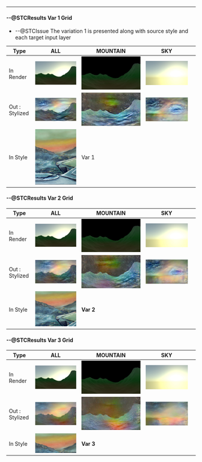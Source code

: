 
----

#### --@STCResults Var 1 Grid
* --@STCIssue The variation 1 is presented along with source style and each target input layer


|   Type    |   ALL    | MOUNTAIN       |SKY       |       |
|  ---  |  ---  |  ---  |  ---  |  ---  |
| In Render     |    ![](render/x__style_transfer__200208__02_02__base_poly_scene_target_for_StyleTransfer/all.jpg)   |   ![](render/x__style_transfer__200208__02_02__base_poly_scene_target_for_StyleTransfer/mountain.jpg)     |   ![](render/x__style_transfer__200208__02_02__base_poly_scene_target_for_StyleTransfer/sky.jpg)    |       |
|  Out : Stylized    |   ![](nst/x__style_transfer__200208__02_02a__all__stylized.jpg)    | ![](nst/x__style_transfer__200208__02_02a__mountain__stylized.jpg)       |  ![](nst/x__style_transfer__200208__02_02a__sky__stylized.jpg)      |       |
|  In Style  |   ![](img/Jessy_et_JGWill_Paysage_peinture_acrylique_2001.jpg)    |   Var 1       |       |       |


#### --@STCResults Var 2 Grid

|   Type    |   ALL    | MOUNTAIN       |SKY       |       |
|  ---  |  ---  |  ---  |  ---  |  ---  |
| In Render     |    ![](render/x__style_transfer__200208__02_02__base_poly_scene_target_for_StyleTransfer/all.jpg)   |   ![](render/x__style_transfer__200208__02_02__base_poly_scene_target_for_StyleTransfer/mountain.jpg)     |   ![](render/x__style_transfer__200208__02_02__base_poly_scene_target_for_StyleTransfer/sky.jpg)    |       |
|  Out : Stylized    |   ![](nst/x__style_transfer__200208__02_02__var_2__all__stylized.jpg)    | ![](nst/x__style_transfer__200208__02_02__var_2__mountain__stylized.jpg)       |  ![](nst/x__style_transfer__200208__02_02__var_2__sky__stylized.jpg)      |       |
|  In Style  |   ![](img/Jessy_et_JGWill_Paysage_peinture_acrylique_2001__var_2.jpg)    |   **Var 2**       |       |       |

#### --@STCResults Var 3 Grid

|   Type    |   ALL    | MOUNTAIN       |SKY       |       |
|  ---  |  ---  |  ---  |  ---  |  ---  |
| In Render     |    ![](render/x__style_transfer__200208__02_02__base_poly_scene_target_for_StyleTransfer/all.jpg)   |   ![](render/x__style_transfer__200208__02_02__base_poly_scene_target_for_StyleTransfer/mountain.jpg)     |   ![](render/x__style_transfer__200208__02_02__base_poly_scene_target_for_StyleTransfer/sky.jpg)    |       |
|  Out : Stylized    |   ![](nst/x__style_transfer__200208__02_02__var_3__all__stylized.jpg)    | ![](nst/x__style_transfer__200208__02_02__var_3__mountain__stylized.jpg)       |  ![](nst/x__style_transfer__200208__02_02__var_3__sky__stylized.jpg)      |       |
|  In Style  |   ![](img/Jessy_et_JGWill_Paysage_peinture_acrylique_2001__var_3.jpg)    |   **Var 3**       |       |       |

